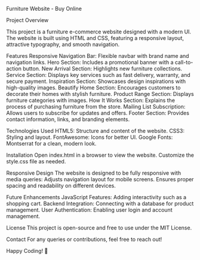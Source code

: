 Furniture Website - Buy Online

Project Overview

This project is a furniture e-commerce website designed with a modern UI. The website is built using HTML and CSS, featuring a responsive layout, attractive typography, and smooth navigation.

Features
Responsive Navigation Bar: Flexible navbar with brand name and navigation links.
Hero Section: Includes a promotional banner with a call-to-action button.
New Arrival Section: Highlights new furniture collections.
Service Section: Displays key services such as fast delivery, warranty, and secure payment.
Inspiration Section: Showcases design inspirations with high-quality images.
Beautify Home Section: Encourages customers to decorate their homes with stylish furniture.
Product Range Section: Displays furniture categories with images.
How It Works Section: Explains the process of purchasing furniture from the store.
Mailing List Subscription: Allows users to subscribe for updates and offers.
Footer Section: Provides contact information, links, and branding elements.

Technologies Used
HTML5: Structure and content of the website.
CSS3: Styling and layout.
FontAwesome: Icons for better UI.
Google Fonts: Montserrat for a clean, modern look.

Installation
Open index.html in a browser to view the website.
Customize the style.css file as needed.

Responsive Design
The website is designed to be fully responsive with media queries:
Adjusts navigation layout for mobile screens.
Ensures proper spacing and readability on different devices.

Future Enhancements
JavaScript Features: Adding interactivity such as a shopping cart.
Backend Integration: Connecting with a database for product management.
User Authentication: Enabling user login and account management.

License
This project is open-source and free to use under the MIT License.

Contact
For any queries or contributions, feel free to reach out!

Happy Coding! 🚀

